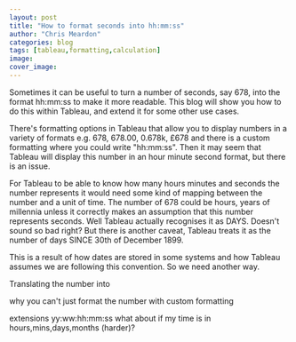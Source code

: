 ```yaml
---
layout: post
title: "How to format seconds into hh:mm:ss"
author: "Chris Meardon"
categories: blog
tags: [tableau,formatting,calculation]
image: 
cover_image: 
---
```

Sometimes it can be useful to turn a number of seconds, say 678, into the format hh:mm:ss to make it more readable. This blog will show you how to do this within Tableau, and extend it for some other use cases.

There's formatting options in Tableau that allow you to display numbers in a variety of formats e.g. 678, 678.00, 0.678k, £678 and there is a custom formatting where you could write "hh:mm:ss". Then it may seem that Tableau will display this number in an hour minute second format, but there is an issue. 

For Tableau to be able to know how many hours minutes and seconds the number represents it would need some kind of mapping between the number and a unit of time. The number of 678 could be hours, years of millennia unless it correctly makes an assumption that this number represents seconds. Well Tableau actually recognises it as DAYS. Doesn't sound so bad right? But there is another caveat, Tableau treats it as the number of days SINCE 30th of December 1899. 

This is a result of how dates are stored in some systems and how Tableau assumes we are following this convention. So we need another way. 

Translating the number into 

why you can't just format the number with custom formatting

extensions
yy:ww:hh:mm:ss
what about if my time is in hours,mins,days,months (harder)?

